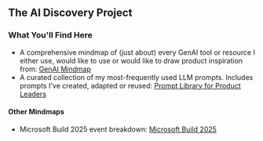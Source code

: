 ## The AI Discovery Project
### What You'll Find Here
 - A comprehensive mindmap of (just about) every GenAI tool or resource I either use, would like to use or would like to draw product inspiration from: [GenAI Mindmap](https://survivalcrziest.github.io/ai/discovery.html)
 - A curated collection of my most-frequently used LLM prompts. Includes prompts I've created, adapted or reused: [Prompt Library for Product Leaders](pm_prompt_library.md)

#### Other Mindmaps
- Microsoft Build 2025 event breakdown: [Microsoft Build 2025](events/build2025.md)


